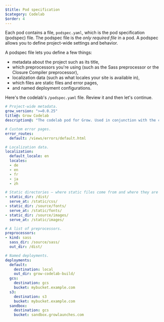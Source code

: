 ```yaml
---
$title: Pod specification
$category: Codelab
$order: 4
---
```

Each pod contains a file, `podspec.yaml`, which is the pod specification (podspec) file. The podspec file is the *only required file* in a pod. A podspec allows you to define project-wide settings and behavior.

A podspec file lets you define a few things:

- metadata about the project such as its title,
- which preprocessors you're using (such as the Sass preprocessor or the Closure Compiler preprocessor),
- localization data (such as what locales your site is available in),
- which files are static files and error pages,
- and named deployment configurations.

Here's the codelab's `/podspec.yaml` file. Review it and then let's continue.

```yaml
# Project-wide metadata.
grow_version: ">=0.0.25"
title@: Grow Codelab
description@: "The codelab pod for Grow. Used in conjunction with the codelab at http://grow.io."

# Custom error pages.
error_routes:
  default: /views/errors/default.html

# Localization data.
localization:
  default_locale: en
  locales:
  - de
  - en
  - fr
  - ja
  - zh

# Static directories – where static files come from and where they are served.
- static_dir: /dist/
  serve_at: /static/css/
- static_dir: /source/fonts/
  serve_at: /static/fonts/
- static_dir: /source/images/
  serve_at: /static/images/

# A list of preprocessors.
preprocessors:
- kind: sass
  sass_dir: /source/sass/
  out_dir: /dist/

# Named deployments.
deployments:
  default:
    destination: local
    out_dir: grow-codelab-build/
  gcs:
    destination: gcs
    bucket: mybucket.example.com
  s3:
    destination: s3
    bucket: mybucket.example.com
  sandbox:
    destination: gcs
    bucket: sandbox.growlaunches.com
```
